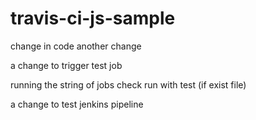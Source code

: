 # travis-ci-js-sample

change in code
another change

a change to trigger test job

running the string of jobs
check run with test (if exist file)

a change to test jenkins pipeline
